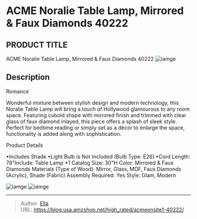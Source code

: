 # ACME Noralie Table Lamp, Mirrored &amp; Faux Diamonds 40222


## PRODUCT TITLE 

ACME Noralie Table Lamp, Mirrored &amp; Faux Diamonds 40222
![iamge](https://b2bfiles1.gigab2b.cn/image/wkseller/17874/20230228_3b1952bdec73500e8b9aa21f351b0613.jpg)

## Description

Romance

Wonderful mixture between stylish design and modern technology, this Noralie Table Lamp will bring a touch of Hollywood glamourous to any room space. Featuring cuboid shape with  mirrored finish and trimmed with clear glass of faux diamond inlayed, this piece offers a splash of sleek style. Perfect for bedtime reading or simply set as a décor to enlarge the space, functionality is added along with sophistication.




Product  Details

•Includes Shade
•Light Bulb is Not Included (Bulb Type: E26)
•Cord Length: 78&#34;Include: Table Lamp *1
Catalog Size: 30&#34;H
Color: Mirrored &amp; Faux Diamonds
Materials (Type of Wood): Mirror, Glass, MDF, Faux Diamonds (Acrylic), Shade (Fabric)
Assembly Required: Yes
Style: Glam, Modern





![iamge](https://b2bfiles1.gigab2b.cn/image/wkseller/17874/20230228_d54924a8a9a462359b7ac6c9942b8ef2.jpg)
![iamge](https://b2bfiles1.gigab2b.cn/image/wkseller/17874/20230228_ad055f57c93aa701acedf2cccf8f5f13.jpg)


---

> Author: [Ella](https://blog.usa.amzshop.net/)  
> URL: https://blog.usa.amzshop.net/high_rated/acmeonsite1-40222/  

